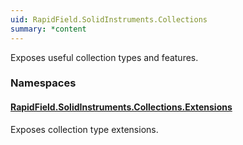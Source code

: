 ```yaml
---
uid: RapidField.SolidInstruments.Collections
summary: *content
---
```


<!--
Copyright (c) RapidField LLC. Licensed under the MIT License. See LICENSE.txt in the project root for license information.
-->

Exposes useful collection types and features.

### Namespaces

#### [RapidField.SolidInstruments.Collections.Extensions](RapidField.SolidInstruments.Collections.Extensions.html)

<section><p>
Exposes collection type extensions.
</p></section>